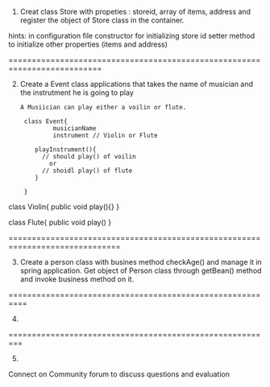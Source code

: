 1. Creat class Store  with propeties : storeid, array of items, address and register the object of Store class in the container.

hints: in configuration file
  constructor for initializing store id
  setter method to initialize other properties (items and address)

  ==========================================================================

2. Create a Event class applications that takes the name of musician and the instrutment he is going to play

   
       A Musiician can play either a voilin or flute.

        class Event{
                musicianName
                instrument // Violin or Flute
                
           playInstrument(){
             // should play() of voilin
               or
             // shoidl play() of flute
           }

        }


class Violin{
  public void play(){}
}


class Flute{
   public void play()
} 

==============================================================================

3. Create a person class with busines method checkAge() and manage it in spring application. Get object of Person class through getBean() method and invoke business method on it.

==========================================================


4.

=========================================================

5. 



Connect on Community  forum  to discuss questions and evaluation









        